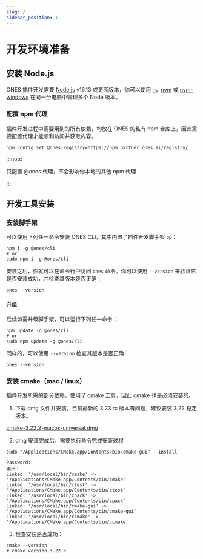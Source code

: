 ```yaml
---
slug: /
sidebar_position: 1
---
```


# 开发环境准备

## 安装 Node.js

ONES 插件开发需要 [Node.js](https://nodejs.org/zh-cn/) v16.13 或更高版本，你可以使用 [n](https://github.com/tj/n)，[nvm](https://github.com/creationix/nvm) 或 [nvm-windows](https://github.com/coreybutler/nvm-windows) 在同一台电脑中管理多个 Node 版本。

### 配置 npm 代理

插件开发过程中需要用到的所有依赖，均放在 ONES 的私有 npm 仓库上，因此需要配置代理才能顺利访问并获取内容。

```
npm config set @ones:registry=https://npm.partner.ones.ai/registry/
```

:::note

只配置 @ones 代理，不会影响你本地的其他 npm 代理

:::

## 开发工具安装

### 安装脚手架

可以使用下列任一命令安装 ONES CLI，其中内置了插件开发脚手架 `op`：

```
npm i -g @ones/cli
# or
sudo npm i -g @ones/cli
```

安装之后，你就可以在命令行中访问 `ones` 命令。你可以使用 `--version` 来验证它是否安装成功，并检查其版本是否正确：

```
ones --version
```

#### 升级

后续如需升级脚手架，可以运行下列任一命令：

```
npm update -g @ones/cli
# or
sudo npm update -g @ones/cli
```

同样的，可以使用 `--version` 检查其版本是否正确：

```
ones --version
```

### 安装 cmake（mac / linux）

插件开发所需的部分依赖，使用了 cmake 工具，因此 cmake 也是必须安装的。

1. 下载 dmg 文件并安装。目前最新的 3.23 rc 版本有问题，建议安装 3.22 稳定版本。

[cmake-3.22.2-macos-universal.dmg](https://github.com/Kitware/CMake/releases/download/v3.22.2/cmake-3.22.2-macos-universal.dmg)

2. dmg 安装完成后，需要执行命令完成安装过程

```
sudo "/Applications/CMake.app/Contents/bin/cmake-gui" --install
```

```
Password:
输出：
Linked: '/usr/local/bin/cmake' -> '/Applications/CMake.app/Contents/bin/cmake'
Linked: '/usr/local/bin/ctest' -> '/Applications/CMake.app/Contents/bin/ctest'
Linked: '/usr/local/bin/cpack' -> '/Applications/CMake.app/Contents/bin/cpack'
Linked: '/usr/local/bin/cmake-gui' -> '/Applications/CMake.app/Contents/bin/cmake-gui'
Linked: '/usr/local/bin/ccmake' -> '/Applications/CMake.app/Contents/bin/ccmake'
```

3. 检查安装是否成功：

```
cmake --version
# cmake version 3.22.3
```
